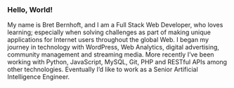 ### Hello, World!

My name is Bret Bernhoft, and I am a Full Stack Web Developer, who loves learning; especially when solving challenges as part of making unique applications for Internet users throughout the global Web. I began my journey in technology with WordPress, Web Analytics, digital advertising, community management and streaming media. More recently I’ve been working with Python, JavaScript, MySQL, Git, PHP and RESTful APIs among other technologies. Eventually I’d like to work as a Senior Artificial Intelligence Engineer.
